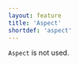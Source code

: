 ```yaml
---
layout: feature
title: 'Aspect'
shortdef: 'aspect'
---
```


`Aspect` is not used.
<!-- Interlanguage links updated Út zář 29 20:23:05 CEST 2020 -->
